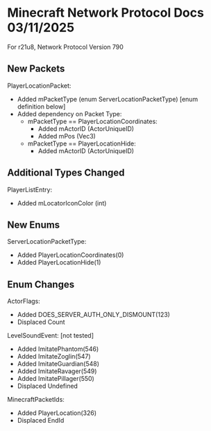 # Minecraft Network Protocol Docs 03/11/2025

For r21u8, Network Protocol Version 790

## New Packets

PlayerLocationPacket:
* Added mPacketType (enum ServerLocationPacketType) [enum definition below]
* Added dependency on Packet Type:
    * mPacketType == PlayerLocationCoordinates:
        * Added mActorID (ActorUniqueID)
        * Added mPos (Vec3)
    * mPacketType == PlayerLocationHide:
        * Added mActorID (ActorUniqueID)

## Additional Types Changed

PlayerListEntry:
* Added mLocatorIconColor (int)

## New Enums

ServerLocationPacketType:
* Added PlayerLocationCoordinates(0)
* Added PlayerLocationHide(1)

## Enum Changes

ActorFlags:
* Added DOES_SERVER_AUTH_ONLY_DISMOUNT(123)
* Displaced Count

LevelSoundEvent: [not tested]
* Added ImitatePhantom(546)
* Added ImitateZoglin(547)
* Added ImitateGuardian(548)
* Added ImitateRavager(549)
* Added ImitatePillager(550)
* Displaced Undefined

MinecraftPacketIds:
* Added PlayerLocation(326)
* Displaced EndId